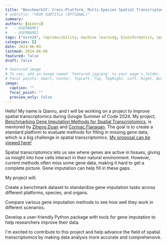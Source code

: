 ```yaml
---
title: "BenchmarkST: Cross-Platform, Multi-Species Spatial Transcriptomics Gene Imputation Benchmarking"
# subtitle: "YOUR SUBTITLE (OPTIONAL)"
summary:
authors: [qianru]
#   - USERNAME1
#   - USERNAME2
tags: ["osre24", reproducibility, machine learning, bioinformatics, spatial transcriptomics]
categories: []
date: 2024-06-09
lastmod: 2024-06-09
featured: false
draft: false

# Featured image
# To use, add an image named `featured.jpg/png` to your page's folder.
# Focal points: Smart, Center, TopLeft, Top, TopRight, Left, Right, BottomLeft, Bottom, BottomRight.
image:
  caption: ""
  focal_point: ""
  preview_only: false
---
```


Hello! My name is Qianru, and I will be working on a project to improve spatial transcriptomics during Google Summer of Code 2024. My project, [Benchmarking Gene Imputation Methods for Spatial Transcriptomics](https://ucsc-ospo.github.io/project/osre24/uci/benchmarkst/), is mentored by [Ziheng Duan](https://ucsc-ospo.github.io/author/ziheng-duan/) and [Cormac Flanagan](https://users.soe.ucsc.edu/~cormac/). The goal is to create a standard platform to evaluate methods for filling in missing gene data, which is a big challenge in spatial transcriptomics. [My proposal can be viewed here!](https://drive.google.com/file/d/1ydqGuuzpNgPpVUBvTiFvF1q7qV9gA_wm/view?usp=sharing)

Spatial transcriptomics lets us see where genes are active in tissues, giving us insight into how cells interact in their natural environment. However, current methods often miss some gene data, making it hard to get a complete picture. Gene imputation can help fill in these gaps.

My project will:

Create a benchmark dataset to standardize gene imputation tasks across different platforms, species, and organs.

Compare various gene imputation methods to see how well they work in different scenarios.

Develop a user-friendly Python package with tools for gene imputation to help researchers improve their data.

I'm excited to contribute to this project and help advance the field of spatial transcriptomics by making data analysis more accurate and comprehensive.
